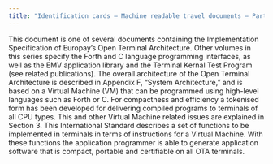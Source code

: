 ```yaml
---
title: "Identification cards – Machine readable travel documents – Part 2: Machine readable visasInformation technology – Open terminal architecture (OTA) specification – Virtual machine specification (20060)"
---
```


This document is one of several documents containing the Implementation Specification of Europay’s Open Terminal Architecture. Other volumes in this series specify the Forth and C language programming interfaces, as well as the EMV application library and the Terminal Kernal Test Program (see related publications).
The overall architecture of the Open Terminal Architecture is described in Appendix F, “System Architecture,” and is based on a Virtual Machine (VM) that can be programmed using high-level languages such as Forth or C. For compactness and efficiency a tokenised form has been developed for delivering compiled programs to terminals of all CPU types. This and other Virtual Machine related issues are explained in Section 3.
This International Standard describes a set of functions to be implemented in terminals in terms of instructions for a Virtual Machine. With these functions the application programmer is able to generate application software that is compact, portable and certifiable on all OTA terminals.

